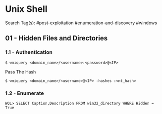 # Unix Shell

Search Tag(s): #post-exploitation #enumeration-and-discovery #windows

## 01 - Hidden Files and Directories

### 1.1 - Authentication

```
$ wmiquery <domain_name>/<username>:<password>@<IP>
```

Pass The Hash

```
$ wmiquery <domain_name>/<username>@<IP> -hashes :<nt_hash>
```

### 1.2 - Enumerate

```
WQL> SELECT Caption,Description FROM win32_directory WHERE Hidden = True
```
